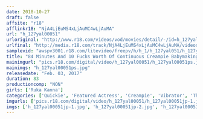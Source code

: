 ```yaml
---
date: 2018-10-27
draft: false
affsite: "r18"
afflinkr18: "NjA4LjEuMS4xLjAuMC4wLjAuMA"
url: "h_127yal00051"
urloriginal: "http://www.r18.com/videos/vod/movies/detail/-/id=h_127yal00051"
urlfinal: "http://media.r18.com/track/NjA4LjEuMS4xLjAuMC4wLjAuMA/videos/vod/movies/detail/-/id=h_127yal00051"
samplevid: "awspv3001.r18.com/litevideo/freepv/h/h_1/h_127yal051/h_127yal051_dmb_w.mp4"
title: "84 Minutes And 10 Fucks Worth Of Continuous Creampie Babymaking Sex Ruka Kanna"
mainimgurl: "pics.r18.com/digital/video/h_127yal00051/h_127yal00051ps.jpg"
mainimgs: "h_127yal00051ps.jpg"
releasedate: "Feb. 03, 2017"
duration: 83
productioncomp: "NON"
girls: ['Ruka Kanna']
categories: ['Quickie', 'Featured Actress', 'Creampie', 'Vibrator', 'Threesome / Foursome', 'Facial', 'Hi-Def']
imgurls: ['pics.r18.com/digital/video/h_127yal00051/h_127yal00051jp-1.jpg', 'pics.r18.com/digital/video/h_127yal00051/h_127yal00051jp-2.jpg', 'pics.r18.com/digital/video/h_127yal00051/h_127yal00051jp-3.jpg', 'pics.r18.com/digital/video/h_127yal00051/h_127yal00051jp-4.jpg', 'pics.r18.com/digital/video/h_127yal00051/h_127yal00051jp-5.jpg', 'pics.r18.com/digital/video/h_127yal00051/h_127yal00051jp-6.jpg', 'pics.r18.com/digital/video/h_127yal00051/h_127yal00051jp-7.jpg', 'pics.r18.com/digital/video/h_127yal00051/h_127yal00051jp-8.jpg', 'pics.r18.com/digital/video/h_127yal00051/h_127yal00051jp-9.jpg', 'pics.r18.com/digital/video/h_127yal00051/h_127yal00051jp-10.jpg', 'pics.r18.com/digital/video/h_127yal00051/h_127yal00051jp-11.jpg', 'pics.r18.com/digital/video/h_127yal00051/h_127yal00051jp-12.jpg', 'pics.r18.com/digital/video/h_127yal00051/h_127yal00051jp-13.jpg', 'pics.r18.com/digital/video/h_127yal00051/h_127yal00051jp-14.jpg', 'pics.r18.com/digital/video/h_127yal00051/h_127yal00051jp-15.jpg', 'pics.r18.com/digital/video/h_127yal00051/h_127yal00051jp-16.jpg', 'pics.r18.com/digital/video/h_127yal00051/h_127yal00051jp-17.jpg', 'pics.r18.com/digital/video/h_127yal00051/h_127yal00051jp-18.jpg', 'pics.r18.com/digital/video/h_127yal00051/h_127yal00051jp-19.jpg', 'pics.r18.com/digital/video/h_127yal00051/h_127yal00051jp-20.jpg']
imgs: ['h_127yal00051jp-1.jpg', 'h_127yal00051jp-2.jpg', 'h_127yal00051jp-3.jpg', 'h_127yal00051jp-4.jpg', 'h_127yal00051jp-5.jpg', 'h_127yal00051jp-6.jpg', 'h_127yal00051jp-7.jpg', 'h_127yal00051jp-8.jpg', 'h_127yal00051jp-9.jpg', 'h_127yal00051jp-10.jpg', 'h_127yal00051jp-11.jpg', 'h_127yal00051jp-12.jpg', 'h_127yal00051jp-13.jpg', 'h_127yal00051jp-14.jpg', 'h_127yal00051jp-15.jpg', 'h_127yal00051jp-16.jpg', 'h_127yal00051jp-17.jpg', 'h_127yal00051jp-18.jpg', 'h_127yal00051jp-19.jpg', 'h_127yal00051jp-20.jpg']
---
```

